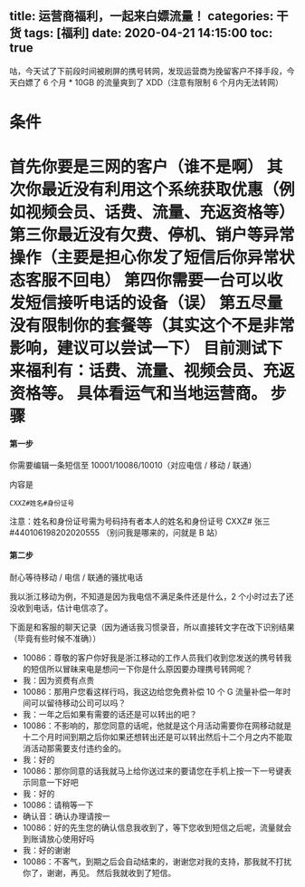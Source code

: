 title: 运营商福利，一起来白嫖流量！
categories: 干货
tags: [福利]
date: 2020-04-21 14:15:00
toc: true
---
咕，今天试了下前段时间被刷屏的携号转网，发现运营商为挽留客户不择手段，今天白嫖了 6 个月 * 10GB 的流量爽到了 XDD（注意有限制 6 个月内无法转网）
<!-- more -->
条件
===
首先你要是三网的客户（谁不是啊）
其次你最近没有利用这个系统获取优惠（例如视频会员、话费、流量、充返资格等）
第三你最近没有欠费、停机、销户等异常操作（主要是担心你发了短信后你异常状态客服不回电）
第四你需要一台可以收发短信接听电话的设备（误）
第五尽量没有限制你的套餐等（其实这个不是非常影响，建议可以尝试一下）
目前测试下来福利有：话费、流量、视频会员、充返资格等。 具体看运气和当地运营商。
步骤
===
#### 第一步
你需要编辑一条短信至 10001/10086/10010（对应电信 / 移动 / 联通）

内容是
```
CXXZ#姓名#身份证号
```
注意：姓名和身份证号需为号码持有者本人的姓名和身份证号
CXXZ# 张三 #440106198202020555
（别问我是哪来的，问就是 B 站）

#### 第二步
耐心等待移动 / 电信 / 联通的骚扰电话

我以浙江移动为例，不知道是因为我电信不满足条件还是什么，2 个小时过去了还没收到电话，估计电信凉了。

下面是和客服的聊天记录（因为通话我习惯录音，所以直接转文字在改下识别结果（毕竟有些时候不准确））

- 10086：尊敬的客户你好我是浙江移动的工作人员我们收到您发送的携号转我的短信所以冒昧来电是想问一下你是什么原因要办理携号转网呢？
- 我：因为资费有点贵
- 10086：那用户您看这样行吗，我这边给您免费补偿 10 个 G 流量补偿一年时间可以留待移动公司可以吗？
- 我：一年之后如果有需要的话还是可以转出的吧？
- 10086：不影响的，那您同意的话呢，他就是这个月活动需要你在网移动就是十二个月时间到期之后你如果还想转出还是可以转出然后十二个月之内不能取消活动那需要支付违约金的。
- 我：好的
- 10086：那你同意的话我就马上给你送过来的要请您在手机上按一下一号键表示同意一下好吧
- 我：好的
- 10086：请稍等一下
- 确认音：确认办理请按一
- 10086：好的先生您的确认信息我收到了，等下您收到短信之后呢，流量就会到账请放心使用好吗
- 我：好的谢谢
- 10086：不客气，到期之后会自动结束的，谢谢您对我的支持，那我就不打扰你了，谢谢，再见。
然后我就收到了短信。